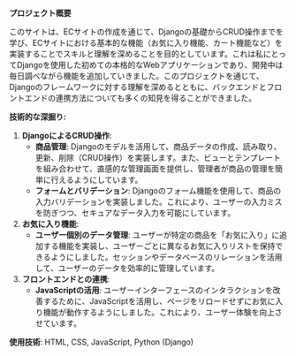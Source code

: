 **プロジェクト概要**

このサイトは、ECサイトの作成を通じて、Djangoの基礎からCRUD操作までを学び、ECサイトにおける基本的な機能（お気に入り機能、カート機能など）を実装することでスキルと理解を深めることを目的としています。これは私にとってDjangoを使用した初めての本格的なWebアプリケーションであり、開発中は毎日調べながら機能を追加していきました。このプロジェクトを通じて、Djangoのフレームワークに対する理解を深めるとともに、バックエンドとフロントエンドの連携方法についても多くの知見を得ることができました。

**技術的な深掘り:**

1. **DjangoによるCRUD操作**:
    - **商品管理**: Djangoのモデルを活用して、商品データの作成、読み取り、更新、削除（CRUD操作）を実装します。また、ビューとテンプレートを組み合わせて、直感的な管理画面を提供し、管理者が商品の管理を簡単に行えるようにしています。
    - **フォームとバリデーション**: Djangoのフォーム機能を使用して、商品の入力バリデーションを実装しました。これにより、ユーザーの入力ミスを防ぎつつ、セキュアなデータ入力を可能にしています。
2. **お気に入り機能**:
    - **ユーザー個別のデータ管理**: ユーザーが特定の商品を「お気に入り」に追加する機能を実装し、ユーザーごとに異なるお気に入りリストを保持できるようにしました。セッションやデータベースのリレーションを活用して、ユーザーのデータを効率的に管理しています。
3. **フロントエンドとの連携**:
    - **JavaScriptの活用**: ユーザーインターフェースのインタラクションを改善するために、JavaScriptを活用し、ページをリロードせずにお気に入り機能が動作するようにしました。これにより、ユーザー体験を向上させています。

**使用技術**: HTML, CSS, JavaScript, Python (Django)
